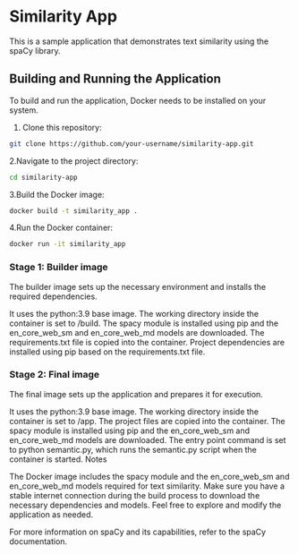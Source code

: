 # Similarity App

This is a sample application that demonstrates text similarity using the spaCy library.

## Building and Running the Application

To build and run the application, Docker needs to be installed on your system.

1. Clone this repository:

```bash
git clone https://github.com/your-username/similarity-app.git
```
   
2.Navigate to the project directory:
```bash
cd similarity-app
```

3.Build the Docker image:
```bash
docker build -t similarity_app .
```
     
4.Run the Docker container:
```bash
docker run -it similarity_app
```
     
### Stage 1: Builder image
The builder image sets up the necessary environment and installs the required dependencies.

It uses the python:3.9 base image.
The working directory inside the container is set to /build.
The spacy module is installed using pip and the en_core_web_sm and en_core_web_md models are downloaded.
The requirements.txt file is copied into the container.
Project dependencies are installed using pip based on the requirements.txt file.
### Stage 2: Final image
The final image sets up the application and prepares it for execution.

It uses the python:3.9 base image.
The working directory inside the container is set to /app.
The project files are copied into the container.
The spacy module is installed using pip and the en_core_web_sm and en_core_web_md models are downloaded.
The entry point command is set to python semantic.py, which runs the semantic.py script when the container is started.
Notes

The Docker image includes the spacy module and the en_core_web_sm and en_core_web_md models required for text similarity.
Make sure you have a stable internet connection during the build process to download the necessary dependencies and models.
Feel free to explore and modify the application as needed.

For more information on spaCy and its capabilities, refer to the spaCy documentation.

 

   
